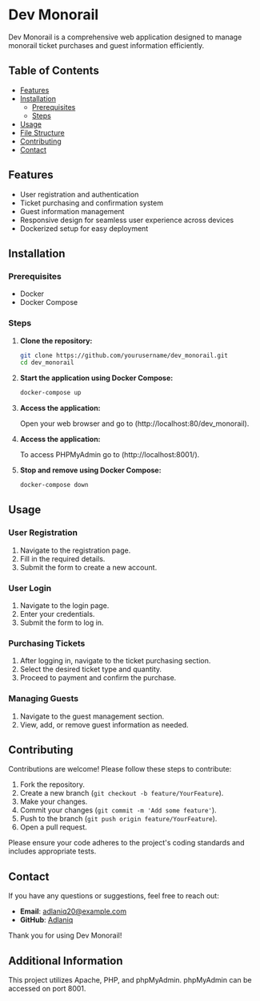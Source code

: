 # Dev Monorail

Dev Monorail is a comprehensive web application designed to manage monorail ticket purchases and guest information efficiently.

## Table of Contents

- [Features](#features)
- [Installation](#installation)
  - [Prerequisites](#prerequisites)
  - [Steps](#steps)
- [Usage](#usage)
- [File Structure](#file-structure)
- [Contributing](#contributing)
- [Contact](#contact)

## Features

- User registration and authentication
- Ticket purchasing and confirmation system
- Guest information management
- Responsive design for seamless user experience across devices
- Dockerized setup for easy deployment

## Installation

### Prerequisites

- Docker
- Docker Compose

### Steps

1. **Clone the repository:**

    ```sh
    git clone https://github.com/yourusername/dev_monorail.git
    cd dev_monorail
    ```

2. **Start the application using Docker Compose:**

    ```sh
    docker-compose up
    ```

3. **Access the application:**

    Open your web browser and go to (http://localhost:80/dev_monorail).
   
5. **Access the application:**

    To access PHPMyAdmin go to (http://localhost:8001/).
    
6. **Stop and remove using Docker Compose:**

    ```sh
    docker-compose down
    ```
   
## Usage

### User Registration

1. Navigate to the registration page.
2. Fill in the required details.
3. Submit the form to create a new account.

### User Login

1. Navigate to the login page.
2. Enter your credentials.
3. Submit the form to log in.

### Purchasing Tickets

1. After logging in, navigate to the ticket purchasing section.
2. Select the desired ticket type and quantity.
3. Proceed to payment and confirm the purchase.

### Managing Guests

1. Navigate to the guest management section.
2. View, add, or remove guest information as needed.


## Contributing

Contributions are welcome! Please follow these steps to contribute:

1. Fork the repository.
2. Create a new branch (`git checkout -b feature/YourFeature`).
3. Make your changes.
4. Commit your changes (`git commit -m 'Add some feature'`).
5. Push to the branch (`git push origin feature/YourFeature`).
6. Open a pull request.

Please ensure your code adheres to the project's coding standards and includes appropriate tests.

## Contact

If you have any questions or suggestions, feel free to reach out:

- **Email**: adlaniq20@example.com
- **GitHub**: [Adlaniq](https://github.com/Adlaniq)

Thank you for using Dev Monorail!

## Additional Information

This project utilizes Apache, PHP, and phpMyAdmin. phpMyAdmin can be accessed on port 8001.
